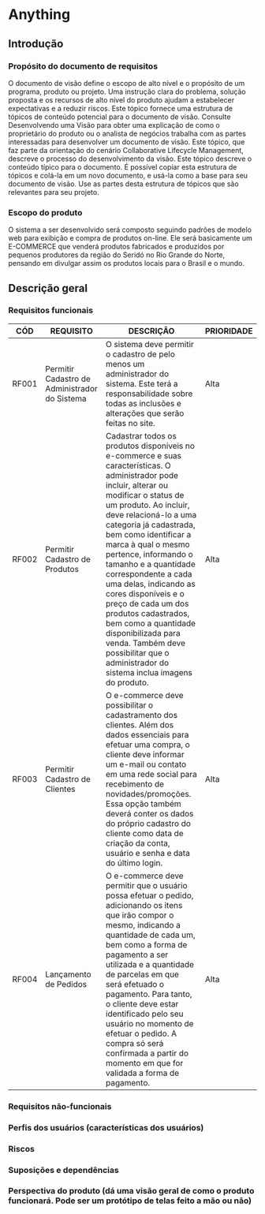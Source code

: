 # Anything
## Introdução
### Propósito do documento de requisitos 
O documento de visão define o escopo de alto nível e o propósito de um programa, produto ou projeto. Uma instrução clara do problema, solução proposta e os recursos de alto nível do produto ajudam a estabelecer expectativas e a reduzir riscos. Este tópico fornece uma estrutura de tópicos de conteúdo potencial para o documento de visão.
Consulte Desenvolvendo uma Visão para obter uma explicação de como o proprietário do produto ou o analista de negócios trabalha com as partes interessadas para desenvolver um documento de visão. Este tópico, que faz parte da orientação do cenário Collaborative Lifecycle Management, descreve o processo do desenvolvimento da visão. Este tópico descreve o conteúdo típico para o documento. É possível copiar esta estrutura de tópicos e colá-la em um novo documento, e usá-la como a base para seu documento de visão. Use as partes desta estrutura de tópicos que são relevantes para seu projeto.

### Escopo do produto 
O sistema a ser desenvolvido será composto seguindo padrões de modelo web para exibição e compra de produtos on-line. Ele será basicamente um E-COMMERCE que venderá produtos fabricados e produzidos por pequenos produtores da região do Seridó no Rio Grande do Norte, pensando em divulgar assim os produtos locais para o Brasil e o mundo.

## Descrição geral
### Requisitos funcionais
|  CÓD 	|   REQUISITO	| DESCRIÇÃO | PRIORIDADE
|---	|---	|---  |--- |
|  RF001 	|   Permitir Cadastro de Administrador do Sistema | O sistema deve permitir o cadastro de pelo menos um administrador do sistema. Este terá a responsabilidade sobre todas as inclusões e alterações que serão feitas no site. | Alta | 
| RF002 | Permitir Cadastro de Produtos | Cadastrar todos os produtos disponíveis no e-commerce e suas características. O administrador pode incluir, alterar ou modificar o status de um produto. Ao incluir, deve relacioná-lo a uma categoria já cadastrada, bem como identificar a marca à qual o mesmo pertence, informando o tamanho e a quantidade correspondente a cada uma delas, indicando as cores disponíveis e o preço de cada um dos produtos cadastrados, bem como a quantidade disponibilizada para venda. Também deve possibilitar que o administrador do sistema inclua imagens do produto. | Alta |
| RF003 | Permitir Cadastro de Clientes |  O e-commerce deve possibilitar o cadastramento dos clientes. Além dos dados essenciais para efetuar uma compra, o cliente deve informar um e-mail ou contato em uma rede social para recebimento de novidades/promoções. Essa opção também deverá conter os dados do próprio cadastro do cliente como data de criação da conta, usuário e senha e data do último login. | Alta|
| RF004 |  Lançamento de Pedidos |  O e-commerce deve permitir que o usuário possa efetuar o pedido, adicionando os itens que irão compor o mesmo, indicando a quantidade de cada um, bem como a forma de pagamento a ser utilizada e a quantidade de parcelas em que será efetuado o pagamento. Para tanto, o cliente deve estar identificado pelo seu usuário no momento de efetuar o pedido. A compra só será confirmada a partir do momento em que for validada a forma de pagamento. | Alta |


### Requisitos não-funcionais
### Perfis dos usuários (características dos usuários)
### Riscos
### Suposições e dependências
### Perspectiva do produto (dá uma visão geral de como o produto funcionará. Pode ser um protótipo de telas feito a mão ou não)
